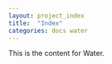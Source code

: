 ```yaml
---
layout: project_index
title:  "Index"
categories: docs water
---
```


This is the content for Water.
